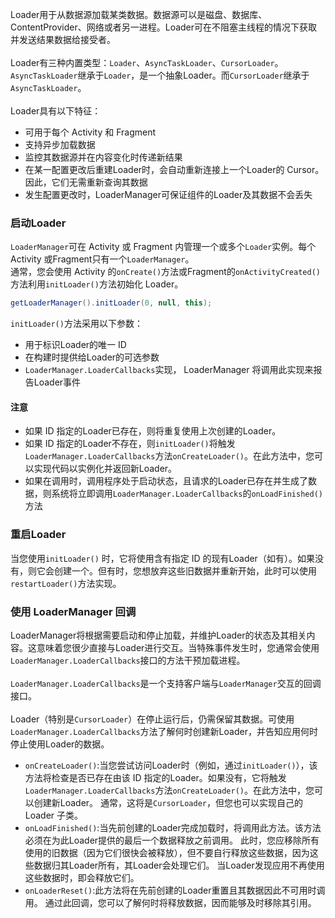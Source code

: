 Loader用于从数据源加载某类数据。数据源可以是磁盘、数据库、ContentProvider、网络或者另一进程。Loader可在不阻塞主线程的情况下获取并发送结果数据给接受者。<br><br>
Loader有三种内置类型：`Loader`、`AsyncTaskLoader`、`CursorLoader`。`AsyncTaskLoader`继承于`Loader`，是一个抽象Loader。而`CursorLoader`继承于`AsyncTaskLoader`。<br><br>
Loader具有以下特征：
* 可用于每个 Activity 和 Fragment
* 支持异步加载数据
* 监控其数据源并在内容变化时传递新结果
* 在某一配置更改后重建Loader时，会自动重新连接上一个Loader的 Cursor。 因此，它们无需重新查询其数据
* 发生配置更改时，LoaderManager可保证组件的Loader及其数据不会丢失

### 启动Loader
`LoaderManager`可在 Activity 或 Fragment 内管理一个或多个`Loader`实例。每个 Activity 或Fragment只有一个`LoaderManager`。
<br>
通常，您会使用 Activity 的`onCreate()`方法或Fragment的`onActivityCreated()`方法利用`initLoader()`方法初始化 Loader。
``` java
getLoaderManager().initLoader(0, null, this);
```
`initLoader()`方法采用以下参数：
* 用于标识Loader的唯一 ID
* 在构建时提供给Loader的可选参数
* `LoaderManager.LoaderCallbacks`实现， LoaderManager 将调用此实现来报告Loader事件

#### 注意
* 如果 ID 指定的Loader已存在，则将重复使用上次创建的Loader。
* 如果 ID 指定的Loader不存在，则`initLoader()`将触发`LoaderManager.LoaderCallbacks`方法`onCreateLoader()`。在此方法中，您可以实现代码以实例化并返回新Loader。
* 如果在调用时，调用程序处于启动状态，且请求的Loader已存在并生成了数据，则系统将立即调用`LoaderManager.LoaderCallbacks`的`onLoadFinished()`方法 

### 重启Loader
当您使用`initLoader()` 时，它将使用含有指定 ID 的现有Loader（如有）。如果没有，则它会创建一个。但有时，您想放弃这些旧数据并重新开始，此时可以使用`restartLoader()`方法实现。

### 使用 LoaderManager 回调
LoaderManager将根据需要启动和停止加载，并维护Loader的状态及其相关内容。这意味着您很少直接与Loader进行交互。当特殊事件发生时，您通常会使用`LoaderManager.LoaderCallbacks`接口的方法干预加载进程。<br><br>
`LoaderManager.LoaderCallbacks`是一个支持客户端与`LoaderManager`交互的回调接口。<br><br>
Loader（特别是`CursorLoader`）在停止运行后，仍需保留其数据。可使用`LoaderManager.LoaderCallbacks`方法了解何时创建新Loader，并告知应用何时停止使用Loader的数据。<br>
* `onCreateLoader()`:当您尝试访问Loader时（例如，通过`initLoader()`），该方法将检查是否已存在由该 ID 指定的Loader。如果没有，它将触发`LoaderManager.LoaderCallbacks`方法`onCreateLoader()`。在此方法中，您可以创建新Loader。 通常，这将是`CursorLoader`，但您也可以实现自己的 Loader 子类。
* `onLoadFinished()`:当先前创建的Loader完成加载时，将调用此方法。该方法必须在为此Loader提供的最后一个数据释放之前调用。 此时，您应移除所有使用的旧数据（因为它们很快会被释放），但不要自行释放这些数据，因为这些数据归其Loader所有，其Loader会处理它们。
当Loader发现应用不再使用这些数据时，即会释放它们。
* `onLoaderReset()`:此方法将在先前创建的Loader重置且其数据因此不可用时调用。 通过此回调，您可以了解何时将释放数据，因而能够及时移除其引用。


